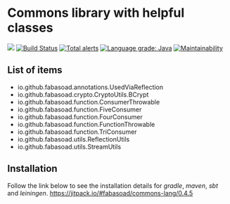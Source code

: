 # Commons library with helpful classes

[![](https://jitpack.io/v/fabasoad/commons-lang.svg)](https://jitpack.io/#fabasoad/commons-lang) [![Build Status](https://travis-ci.org/fabasoad/commons-lang.svg?branch=master)](https://travis-ci.org/fabasoad/commons-lang) [![Total alerts](https://img.shields.io/lgtm/alerts/g/fabasoad/commons-lang.svg?logo=lgtm&logoWidth=18)](https://lgtm.com/projects/g/fabasoad/commons-lang/alerts/) [![Language grade: Java](https://img.shields.io/lgtm/grade/java/g/fabasoad/commons-lang.svg?logo=lgtm&logoWidth=18)](https://lgtm.com/projects/g/fabasoad/commons-lang/context:java) [![Maintainability](https://api.codeclimate.com/v1/badges/5f545f6546b14c6e68e0/maintainability)](https://codeclimate.com/github/fabasoad/commons-lang/maintainability)

## List of items

- io.github.fabasoad.annotations.UsedViaReflection
- io.github.fabasoad.crypto.CryptoUtils.BCrypt
- io.github.fabasoad.function.ConsumerThrowable
- io.github.fabasoad.function.FiveConsumer
- io.github.fabasoad.function.FourConsumer
- io.github.fabasoad.function.FunctionThrowable
- io.github.fabasoad.function.TriConsumer
- io.github.fabasoad.utils.ReflectionUtils
- io.github.fabasoad.utils.StreamUtils

## Installation

Follow the link below to see the installation details for _gradle_, _maven_, _sbt_ and _leiningen_.
https://jitpack.io/#fabasoad/commons-lang/0.4.5
